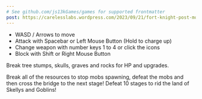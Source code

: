 ```yaml
---
# See github.com/js13kGames/games for supported frontmatter
post: https://carelesslabs.wordpress.com/2023/09/21/fort-knight-post-mortem-js13k/
---
```

- WASD / Arrows to move
- Attack with Spacebar or Left Mouse Button (Hold to charge up)
- Change weapon with number keys 1 to 4 or click the icons
- Block with Shift or Right Mouse Button

Break tree stumps, skulls, graves and rocks for HP and upgrades.

Break all of the resources to stop mobs spawning, defeat the mobs and then cross the bridge to the next stage! Defeat 10 stages to rid the land of Skellys and Goblins!